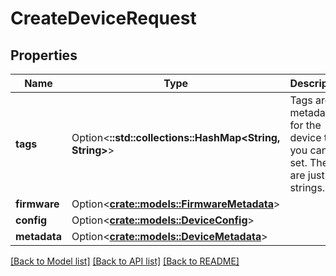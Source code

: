 # CreateDeviceRequest

## Properties

Name | Type | Description | Notes
------------ | ------------- | ------------- | -------------
**tags** | Option<**::std::collections::HashMap<String, String>**> | Tags are metadata for the device that you can set. These are just strings. | [optional]
**firmware** | Option<[**crate::models::FirmwareMetadata**](FirmwareMetadata.md)> |  | [optional]
**config** | Option<[**crate::models::DeviceConfig**](DeviceConfig.md)> |  | [optional]
**metadata** | Option<[**crate::models::DeviceMetadata**](DeviceMetadata.md)> |  | [optional]

[[Back to Model list]](../README.md#documentation-for-models) [[Back to API list]](../README.md#documentation-for-api-endpoints) [[Back to README]](../README.md)


